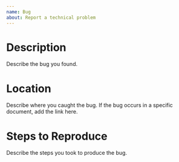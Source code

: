 ```yaml
---
name: Bug
about: Report a technical problem
---
```


# Description
Describe the bug you found.

# Location
Describe where you caught the bug.
If the bug occurs in a specific document,
add the link here.

# Steps to Reproduce
Describe the steps you took to produce the bug.
